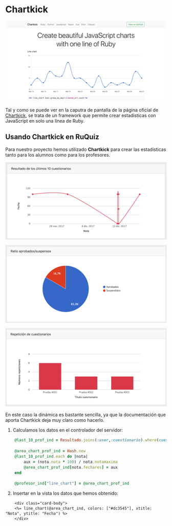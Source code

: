 # Chartkick

![](../../images/chartkick.png)

Tal y como se puede ver en la caputra de pantalla de la página oficial de [Chartkick](https://www.chartkick.com/), se trata de un framework que permite crear estadísticas con JavaScript en solo una línea de Ruby.

## Usando Chartkick en RuQuiz

Para nuestro proyecto hemos utilizado **Chartkick** para crear las estadísticas tanto para los alumnos como para los profesores. 

![](../../images/ch1.png)

![](../../images/ch2.png)

![](../../images/ch3.png)

En este caso la dinámica es bastante sencilla, ya que la documentación que aporta Chartkick deja muy claro como hacerlo.

1. Calculamos los datos en el controlador del servidor:

```ruby
    @last_10_prof_ind = Resultado.joins(:user,:cuestionario).where(cuestionario_id: cuestionario.id, cuestionarios: {creador: @user.name}).select("nota,fechares,notamaxima").limit(10)
    
    @area_chart_prof_ind = Hash.new
    @last_10_prof_ind.each do |nota|
        aux = (nota.nota * 100) / nota.notamaxima
        @area_chart_prof_ind[nota.fechares] = aux
    end
    
    @profesor_ind["line_chart"] = @area_chart_prof_ind
```

2. Insertar en la vista los datos que hemos obtenido:

```erb
    <div class="card-body">
    <%= line_chart(@area_chart_ind, colors: ["#dc3545"], xtitle: "Nota", ytitle: "Fecha") %>
    </div>
```




